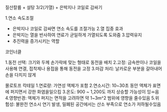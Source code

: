 질산칼륨 + 설탕 3/2(가열) + 은박지나 코일로 감싸기

1.연소 속도조절
- 은박지나 코일로 감싸면 연소 속도를 조절가능
2.열 집중 효과
- 은박지는 열을 반사하여 연료가 균일하게 가열되도록 도와줌
3.압력유지
- 추진력을 증가시키는 역할 

코인너클

1.동전 선택: 크기와 두께 손가락에 맞는 형태로 동전을 배치
2.고정: 금속판이나 코일을 사용해 연결, 접착제나 용접을 통해 동전을 고정
3.마감 처리: 날카로운 부분을 갈아내어 손을 다치지 않게

몰로토프 칵테일
1.연료량: 가연성 액체가 포함
2.연소시간: 10~30초 동안 액체가 표면에 퍼지면서 강한 화염을일으킴
3.온도: 900 ~ 1,200도 까지 상승할 가능성이 잉ㅆ음
4.영향반경: 액체가 퍼지는 면적을 고려하면 약 1~3m^2 범위에 영향을 줄수있음
5.위험성: 불완전 연소시 연기 발생, 밀폐된 공간에서는 산소 부족으로 연소가 저하될수있음